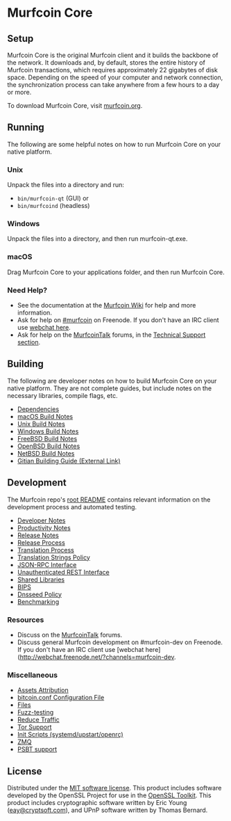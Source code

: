 Murfcoin Core
=============

Setup
---------------------
Murfcoin Core is the original Murfcoin client and it builds the backbone of the network. It downloads and, by default, stores the entire history of Murfcoin transactions, which requires approximately 22 gigabytes of disk space. Depending on the speed of your computer and network connection, the synchronization process can take anywhere from a few hours to a day or more.

To download Murfcoin Core, visit [murfcoin.org](https://murfcoin.org/).

Running
---------------------
The following are some helpful notes on how to run Murfcoin Core on your native platform.

### Unix

Unpack the files into a directory and run:

- `bin/murfcoin-qt` (GUI) or
- `bin/murfcoind` (headless)

### Windows

Unpack the files into a directory, and then run murfcoin-qt.exe.

### macOS

Drag Murfcoin Core to your applications folder, and then run Murfcoin Core.

### Need Help?

* See the documentation at the [Murfcoin Wiki](https://murfcoin.info/)
for help and more information.
* Ask for help on [#murfcoin](http://webchat.freenode.net?channels=murfcoin) on Freenode. If you don't have an IRC client use [webchat here](http://webchat.freenode.net?channels=murfcoin).
* Ask for help on the [MurfcoinTalk](https://murfcointalk.io/) forums, in the [Technical Support section](https://murfcointalk.io/c/technical-support).

Building
---------------------
The following are developer notes on how to build Murfcoin Core on your native platform. They are not complete guides, but include notes on the necessary libraries, compile flags, etc.

- [Dependencies](dependencies.md)
- [macOS Build Notes](build-osx.md)
- [Unix Build Notes](build-unix.md)
- [Windows Build Notes](build-windows.md)
- [FreeBSD Build Notes](build-freebsd.md)
- [OpenBSD Build Notes](build-openbsd.md)
- [NetBSD Build Notes](build-netbsd.md)
- [Gitian Building Guide (External Link)](https://github.com/bitcoin-core/docs/blob/master/gitian-building.md)

Development
---------------------
The Murfcoin repo's [root README](/README.md) contains relevant information on the development process and automated testing.

- [Developer Notes](developer-notes.md)
- [Productivity Notes](productivity.md)
- [Release Notes](release-notes.md)
- [Release Process](release-process.md)
- [Translation Process](translation_process.md)
- [Translation Strings Policy](translation_strings_policy.md)
- [JSON-RPC Interface](JSON-RPC-interface.md)
- [Unauthenticated REST Interface](REST-interface.md)
- [Shared Libraries](shared-libraries.md)
- [BIPS](bips.md)
- [Dnsseed Policy](dnsseed-policy.md)
- [Benchmarking](benchmarking.md)

### Resources
* Discuss on the [MurfcoinTalk](https://murfcointalk.io/) forums.
* Discuss general Murfcoin development on #murfcoin-dev on Freenode. If you don't have an IRC client use [webchat here](http://webchat.freenode.net/?channels=murfcoin-dev.

### Miscellaneous
- [Assets Attribution](assets-attribution.md)
- [bitcoin.conf Configuration File](bitcoin-conf.md)
- [Files](files.md)
- [Fuzz-testing](fuzzing.md)
- [Reduce Traffic](reduce-traffic.md)
- [Tor Support](tor.md)
- [Init Scripts (systemd/upstart/openrc)](init.md)
- [ZMQ](zmq.md)
- [PSBT support](psbt.md)

License
---------------------
Distributed under the [MIT software license](/COPYING).
This product includes software developed by the OpenSSL Project for use in the [OpenSSL Toolkit](https://www.openssl.org/). This product includes
cryptographic software written by Eric Young ([eay@cryptsoft.com](mailto:eay@cryptsoft.com)), and UPnP software written by Thomas Bernard.
